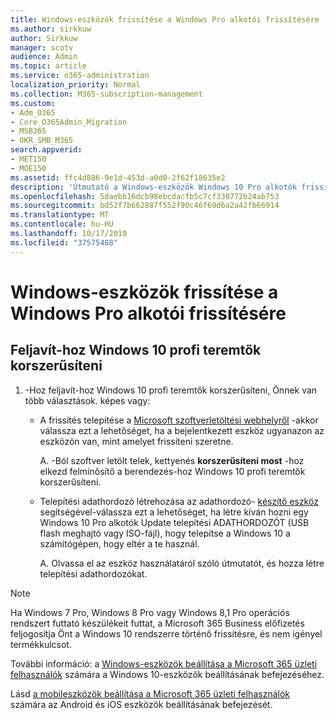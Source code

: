 ```yaml
---
title: Windows-eszközök frissítése a Windows Pro alkotói frissítésére
ms.author: sirkkuw
author: Sirkkuw
manager: scotv
audience: Admin
ms.topic: article
ms.service: o365-administration
localization_priority: Normal
ms.collection: M365-subscription-management
ms.custom:
- Adm_O365
- Core_O365Admin_Migration
- MSB365
- OKR_SMB_M365
search.appverid:
- MET150
- MOE150
ms.assetid: ffc4d886-9e1d-453d-a0d0-2f62f18635e2
description: 'Útmutató a Windows-eszközök Windows 10 Pro alkotók frissítéséhez történő frissítéséhez. '
ms.openlocfilehash: 5daebb16dcb98ebcdacfb5c7cf330772b24ab753
ms.sourcegitcommit: bd52f7b662887f552f90c46f69d6a2a42fb66914
ms.translationtype: MT
ms.contentlocale: hu-HU
ms.lasthandoff: 10/17/2019
ms.locfileid: "37575488"
---
```

# <a name="upgrade-windows-devices-to-windows-pro-creators-update"></a>Windows-eszközök frissítése a Windows Pro alkotói frissítésére

## <a name="upgrade-to-windows-10-pro-creators-update"></a>Feljavít-hoz Windows 10 profi teremtők korszerűsíteni
  
1. -Hoz feljavít-hoz Windows 10 profi teremtők korszerűsíteni, Önnek van több választások. képes vagy:
    
    - A frissítés telepítése a [Microsoft szoftverletöltési webhelyről](https://go.microsoft.com/fwlink/?LinkID=836951 ) -akkor válassza ezt a lehetőséget, ha a bejelentkezett eszköz ugyanazon az eszközön van, mint amelyet frissíteni szeretne.
    
      A. -Ból szoftver letölt telek, kettyenés **korszerűsíteni most** -hoz elkezd felminősítő a berendezés-hoz Windows 10 profi teremtők korszerűsíteni. 
    
     - Telepítési adathordozó létrehozása az adathordozó- [készítő eszköz](https://go.microsoft.com/fwlink/?LinkID=836960) segítségével-válassza ezt a lehetőséget, ha létre kíván hozni egy Windows 10 Pro alkotók Update telepítési ADATHORDOZÓT (USB flash meghajtó vagy ISO-fájl), hogy telepítse a Windows 10 a számítógépen, hogy eltér a te használ.
    
        A. Olvassa el az eszköz használatáról szóló útmutatót, és hozza létre telepítési adathordozókat. 

> [!Note]
> Ha Windows 7 Pro, Windows 8 Pro vagy Windows 8,1 Pro operációs rendszert futtató készülékeit futtat, a Microsoft 365 Business előfizetés feljogosítja Önt a Windows 10 rendszerre történő frissítésre, és nem igényel termékkulcsot.
    
További információ: a [Windows-eszközök beállítása a Microsoft 365 üzleti felhasználók](set-up-windows-devices.md) számára a Windows 10-eszközök beállításának befejezéséhez. 
  
Lásd [a mobileszközök beállítása a Microsoft 365 üzleti felhasználók](set-up-mobile-devices.md) számára az Android és iOS eszközök beállításának befejezését. 
  
